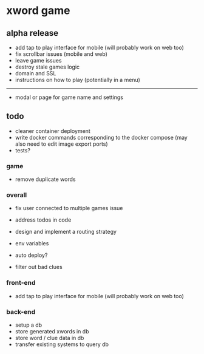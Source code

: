 # xword game

## alpha release

- add tap to play interface for mobile (will probably work on web too)
- fix scrollbar issues (mobile and web)
- leave game issues
- destroy stale games logic
- domain and SSL
- instructions on how to play (potentially in a menu)

---

- modal or page for game name and settings

## todo

- cleaner container deployment
- write docker commands corresponding to the docker compose (may also need to edit image export ports)
- tests?

### game

- remove duplicate words

### overall

- fix user connected to multiple games issue

- address todos in code
- design and implement a routing strategy

- env variables
- auto deploy?

- filter out bad clues

### front-end

- add tap to play interface for mobile (will probably work on web too)

### back-end

- setup a db
- store generated xwords in db
- store word / clue data in db
- transfer existing systems to query db
